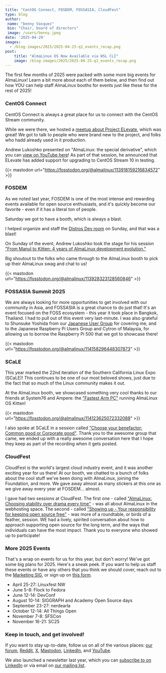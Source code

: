 ```yaml
---
title: "CentOS Connect, FOSDEM, FOSSASIA, CloudFest"
type: blog
author: 
 name: "benny Vasquez"
 bio: "Chair, board of directors"
 image: /users/benny.jpeg
date: '2025-04-29'
images:
  - /blog-images/2025/2025-04-25-q1_events_recap.png
post:
    title: "AlmaLinux OS Now Available via WSL CLI"
    image: /blog-images/2025/2025-04-25-q1_events_recap.png
---
```


The first few months of 2025 were packed with some more big events for AlmaLinux! Learn a bit more about each of them below, and then find out how YOU can help staff AlmaLinux booths for events just like these for the rest of 2025!

### CentOS Connect

CentOS Connect is always a great place for us to connect with the CentOS Stream community.

While we were there, we hosted a [meetup about Project ELevate](https://cfp.fedoraproject.org/centos-connect-2025/talk/TKT8TH/), which was great! We got to talk to people who were brand new to the project, and folks who hadd already used in it production.

Andrew Lukoshko presented on "AlmaLinux: the special derivative", which you can [view on YouTube here](https://t.co/8hcYuzkgJ3)! As part of that session, he announced that ELevate has added support for upgrading to CentOS Stream 10 in testing.

{{< mastodon url="https://fosstodon.org/@almalinux/113918159216834572" >}}

### FOSDEM

As we noted last year, FOSDEM is one of the most intense and rewarding events available for open source enthusiasts, and it's quickly become our favorite - even if it has a literal ton of people.

Saturday we got to have a booth, which is always a blast. 

I helped organize and staff the [Distros Dev room](https://fosdem.org/2025/schedule/track/distributions/) on Sunday, and that was a blast!

On Sunday of the event, Andrew Lukoshko took the stage for his session ["From Manul to Kitten: 4 years of AlmaLinux development evolution."](https://fosdem.org/2025/schedule/event/fosdem-2025-5472-from-manul-to-kitten-4-years-of-almalinux-development-evolution/) 

Big shoutout to the folks who came through to the AlmaLinux booth to pick up their AlmaLinux swag and chat to us!

{{< mastodon url="https://fosstodon.org/@almalinux/113928323128560846" >}}

### FOSSASIA Summit 2025

We are always looking for more opportunities to get involved with our community in Asia, and FOSSASIA is a great chance to do just that! It's an event focused on the FOSS ecosystem - this year it took place in Bangkok, Thailand. I had to pull out of this event very last-minute. I was also grateful to Shunsuke Yoshida from our [Japanese User Group](https://almalinux.connpass.com/) for covering me, and to the Japanese Raspberry Pi Users Group and Cytron of Malaysia, for allowing us to borrow the Raspberry Pi 500 that we got to showcase there! 

{{< mastodon url="https://fosstodon.org/@almalinux/114158296448307873" >}}


### SCaLE

This year marked the 22nd iteration of the Southern California Linux Expo (SCaLE)! This continues to be one of our most beloved shows, just due to the fact that so much of the Linux community makes it out. 

At the AlmaLinux booth, we showcased something very cool thanks to our friends at System76 and Ampere: the ["Fastest Arm PC"](https://t.co/RchCg8xJG8) running AlmaLinux OS Kitten!

{{< mastodon url="https://fosstodon.org/@almalinux/114123625072332088" >}}

I also spoke at SCaLE in a session called ["Choose your benefactor: Common good or Corporate good"](https://www.socallinuxexpo.org/scale/22x/presentations/choose-your-benefactor-common-good-or-corporate-good). Thank you to the awesome group that came, we ended up with a really awesome conversation here that I hope they keep as part of the recording when it gets posted. 

### CloudFest

CloudFest is the world's largest cloud industry event, and it was another exciting year for us there! At our booth, we chatted to a bunch of folks about the cool stuff we've been doing with AlmaLinux, joining the Foundation, and more. We gave away almost as many stickers at this one as we give away every year at FOSDEM... almost. 

I gave had two sessions at CloudFest. The first one - called ["AlmaLinux: Choosing stability over drama every time"](https://www.cloudfest.com/agenda#/talk?id=74760) - was all about AlmaLinux in the webhosting space. The second - called ["Showing up - Your responsibility for keeping open source free"](https://www.cloudfest.com/agenda#/talk?id=75525) - was more of a roundtable, or birds of a feather, session. WE had a lively, spirited conversation about how to approach supporting open source for the long term, and the ways that individuals can have the most impact.  Thank you to everyone who showed up to participate!

### More 2025 Events

That's a wrap on events for us for this year, but don't worry! We've got some big plans for 2025. Here's a sneak peek. If you want to help us staff these events or have any others that you think we should cover, reach out to the [Marketing SIG](https://wiki.almalinux.org/sigs/Marketing.html), or sign up on [this form](https://docs.google.com/forms/d/e/1FAIpQLSeGkzJxrYX3PKWh9szmT0deV2ScumGpEOmmiAeevStYFpYkYw/viewform?usp=sf_link).

-   April 25-27: Linuxfest NW
-   June 5-8: Flock to Fedora
-   June 12-14: DevConf
-   August 10-14: SIGGRAPH and Academy Open Source days
-   September 23-27: nerdearla
-   October 12-14: All Things Open
-   November 7-8: SFSCon
-   November 16-21: SC25

### Keep in touch, and get involved!

If you want to stay up-to-date, follow us on all of the various places: [our forum](https://almalinux.discourse.group/), [Reddit](https://www.reddit.com/r/AlmaLinux/), [X](https://twitter.com/AlmaLinux), [Mastodon](https://fosstodon.org/@almalinux/), [LinkedIn](https://www.linkedin.com/company/80320905/), and [YouTube](https://www.youtube.com/channel/UCt9lpkqUPp1FUEi9uqVlPQA). 

We also launched a newsletter last year, which you can [subscribe to on LinkedIn](https://www.linkedin.com/newsletters/almalinux-news-7123058222835376128/) or via email on [our mailing list](https://lists.almalinux.org/postorius/lists/newsletters.lists.almalinux.org/).
